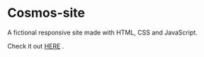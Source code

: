 # Cosmos-site
A fictional responsive site made with HTML, CSS and JavaScript.

Check it out [HERE](https://cosmostothemoon.netlify.app) .
